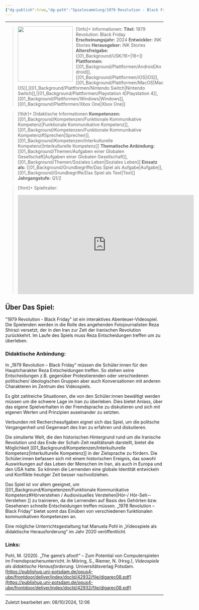 ```yaml
---
{"dg-publish":true,"dg-path":"Spielesammlung/1979 Revolution - Black Friday.md","permalink":"/spielesammlung/1979-revolution-black-friday/","noteIcon":"2"}
---
```


---
>[!info]+ Informationen:
><img src="https://shared.akamai.steamstatic.com/store_item_assets/steam/apps/388320/capsule_616x353.jpg?t=1588171622" style="float:left;height:175px;padding-right:10px">**Titel:** 1979 Revolution: Black Friday
>**Erscheinungsjahr:** 2024
>**Entwickler:** iNK Stories
>**Herausgeber:** iNK Stories
>**Altersfreigabe:** [[01_Background/USK/16+\|16+]]
>**Plattformen:** [[01_Background/Plattformen/Android\|Android]],[[01_Background/Plattformen/iOS\|iOS]],[[01_Background/Plattformen/MacOS\|MacOS]],[[01_Background/Plattformen/Nintendo Switch\|Nintendo Switch]],[[01_Background/Plattformen/Playstation 4\|Playstation 4]],[[01_Background/Plattformen/Windows\|Windows]],[[01_Background/Plattformen/Xbox One\|Xbox One]]

>[!tldr]+ Didaktische Informationen
>**Kompetenzen:** [[01_Background/Kompetenzen/Funktionale Kommunikative Kompetenz\|Funktionale Kommunikative Kompetenz]],[[01_Background/Kompetenzen/Funktionale Kommunikative Kompetenz#Sprechen\|Sprechen]],[[01_Background/Kompetenzen/Interkulturelle Kompetenz\|Interkulturelle Kompetenz]]
>**Thematische Anbindung:** [[01_Background/Themen/Aufgaben einer Globalen Gesellschaft\|Aufgaben einer Globalen Gesellschaft]],[[01_Background/Themen/Soziales Leben\|Soziales Leben]]
>**Einsatz als:** [[01_Background/Grundbegriffe/Das Spiel als Aufgabe\|Aufgabe]],[[01_Background/Grundbegriffe/Das Spiel als Text\|Text]]
>**Jahrgangstufe:** Q1/2

>[!hint]+ Spieltrailer:
><iframe width="560" height="315" src="https://www.youtube.com/embed/_50OJ1uuGoc?si=j-mloRymoMaz00SO" title="YouTube video player" frameborder="0" allow="accelerometer; autoplay; clipboard-write; encrypted-media; gyroscope; picture-in-picture; web-share" referrerpolicy="strict-origin-when-cross-origin" allowfullscreen></iframe>


## Über Das Spiel:
"1979 Revolution - Black Friday" ist ein interaktives Abenteuer-Videospiel. Die Spielenden werden in die Rolle des angehenden Fotojournalisten Reza Shirazi versetzt, der in den Iran zur Zeit der Iranischen Revolution zurückkehrt. Im Laufe des Spiels muss Reza Entscheidungen treffen um zu überleben.
### Didaktische Anbindung:
In „1979 Revolution – Black Friday“ müssen die Schüler:innen für den Hauptcharakter Reza Entscheidungen treffen. So stehen seine Entscheidungen z.B. gegenüber Protestierenden oder verschiedenen politischen/ ideologischen Gruppen aber auch Konversationen mit anderen Charakteren im Zentrum des Videospiels.

Es gibt zahlreiche ­Situationen, die von den Schüler:innen bewältigt werden müssen um die schwere Lage im Iran zu überleben. Dies bietet Anlass, über das eigene Spielverhalten in der Fremdsprache zu diskutieren und sich mit eigenen Werten und Prinzipien auseinander zu setzten.

Verbunden mit Rechercheaufgaben eignet sich das Spiel, um die politsche Vergangenheit und Gegenwart des Iran zu erfahren und diskutieren.

Die simulierte Welt, die den historischen Hintergrund rund um die Iranische Revolution und das Ende der Schah-Zeit realitätsnah darstellt, bietet die Möglichkeit [[01_Background/Kompetenzen/Interkulturelle Kompetenz\|Interkulturelle Kompetenz]] in der Zielsprache zu fördern. Die Schüler:innen befassen sich mit einem historischen Ereignis, das sowohl Auswirkungen auf das Leben der Menschen im Iran, als auch in Europa und den USA hatte. So können die Lernenden eine globale Identität entwickeln und Konflikte heutiger Zeit besser nachvollziehen.

Das Spiel ist vor allem geeignet, um [[01_Background/Kompetenzen/Funktionale Kommunikative Kompetenz#Hörverstehen / Audiovisuelles Verstehen\|Hör­-/ Hör-Seh-­Verstehen ]] zu trainieren, da die Lernenden auf Basis des Gehörten bzw. Gesehenen schnelle Entscheidungen treffen müssen. „1978 Revolution – Black Friday“ bietet somit das Einüben von verschiedenen funktionalen kommunikativen Kompetenzen an.

Eine mögliche Unterrichtsgestaltung hat Manuela Pohl in „Videospiele als didaktische Herausforderung“ im Jahr 2020 veröffentlicht.

### Links:

Pohl, M. (2020). „The game’s afoot!“ – Zum Potential von Computerspielen im Fremdsprachenunterricht. In Möring, S., Riemer, N. (Hrsg.), *Videospiele als didaktische Herausforderung*. Universitätsverlag Potsdam. [https://publishup.uni-potsdam.de/opus4-ubp/frontdoor/deliver/index/docId/42932/file/digarec08.pdf](https://publishup.uni-potsdam.de/opus4-ubp/frontdoor/deliver/index/docId/42932/file/digarec08.pdf) 


---
Zuletzt bearbeitet am: 08/10/2024, 12:06